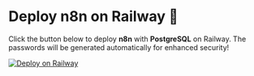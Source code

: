 # Deploy n8n on Railway 🚀

Click the button below to deploy **n8n** with **PostgreSQL** on Railway. The passwords will be generated automatically for enhanced security!

[![Deploy on Railway](https://railway.app/button.svg)](https://railway.app/new/template?repo=https://github.com/leonardocuco/n8n-railway)
